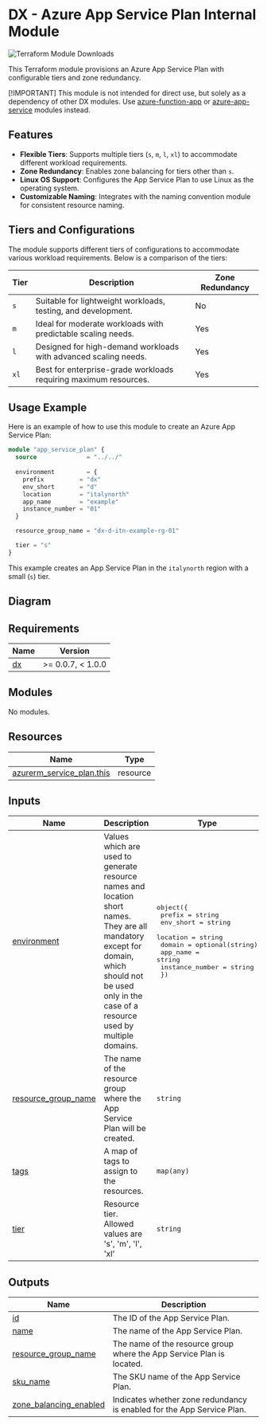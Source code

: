 # DX - Azure App Service Plan Internal Module

![Terraform Module Downloads](https://img.shields.io/terraform/module/dm/pagopa-dx/azure-app-service-plan/azurerm?logo=terraform&label=downloads&cacheSeconds=5000&link=https%3A%2F%2Fregistry.terraform.io%2Fmodules%2Fpagopa-dx%2Fazure-app-service-plan%2Fazurerm%2Flatest)

This Terraform module provisions an Azure App Service Plan with configurable tiers and zone redundancy.

[!IMPORTANT]
This module is not intended for direct use, but solely as a dependency of other DX modules. Use [azure-function-app](https://registry.terraform.io/modules/pagopa-dx/azure-function-app/azurerm/latest) or [azure-app-service](https://registry.terraform.io/modules/pagopa-dx/azure-app-service/azurerm/latest) modules instead.

## Features

- **Flexible Tiers**: Supports multiple tiers (`s`, `m`, `l`, `xl`) to accommodate different workload requirements.
- **Zone Redundancy**: Enables zone balancing for tiers other than `s`.
- **Linux OS Support**: Configures the App Service Plan to use Linux as the operating system.
- **Customizable Naming**: Integrates with the naming convention module for consistent resource naming.

## Tiers and Configurations

The module supports different tiers of configurations to accommodate various workload requirements. Below is a comparison of the tiers:

| Tier | Description                                                      | Zone Redundancy |
|------|------------------------------------------------------------------|-----------------|
| `s`  | Suitable for lightweight workloads, testing, and development.    | No              |
| `m`  | Ideal for moderate workloads with predictable scaling needs.     | Yes             |
| `l`  | Designed for high-demand workloads with advanced scaling needs.  | Yes             |
| `xl` | Best for enterprise-grade workloads requiring maximum resources. | Yes             |

## Usage Example

Here is an example of how to use this module to create an Azure App Service Plan:

```terraform
module "app_service_plan" {
  source              = "../../"
  
  environment         = {
    prefix          = "dx"
    env_short       = "d"
    location        = "italynorth"
    app_name        = "example"
    instance_number = "01"
  }

  resource_group_name = "dx-d-itn-example-rg-01"

  tier = "s"
}
```

This example creates an App Service Plan in the `italynorth` region with a small (`s`) tier.

## Diagram
<!-- START_TF_GRAPH -->
<!-- END_TF_GRAPH -->

<!-- markdownlint-disable -->
<!-- BEGIN_TF_DOCS -->
## Requirements

| Name | Version |
|------|---------|
| <a name="requirement_dx"></a> [dx](#requirement\_dx) | >= 0.0.7, < 1.0.0 |

## Modules

No modules.

## Resources

| Name | Type |
|------|------|
| [azurerm_service_plan.this](https://registry.terraform.io/providers/hashicorp/azurerm/latest/docs/resources/service_plan) | resource |

## Inputs

| Name | Description | Type | Default | Required |
|------|-------------|------|---------|:--------:|
| <a name="input_environment"></a> [environment](#input\_environment) | Values which are used to generate resource names and location short names. They are all mandatory except for domain, which should not be used only in the case of a resource used by multiple domains. | <pre>object({<br/>    prefix          = string<br/>    env_short       = string<br/>    location        = string<br/>    domain          = optional(string)<br/>    app_name        = string<br/>    instance_number = string<br/>  })</pre> | n/a | yes |
| <a name="input_resource_group_name"></a> [resource\_group\_name](#input\_resource\_group\_name) | The name of the resource group where the App Service Plan will be created. | `string` | n/a | yes |
| <a name="input_tags"></a> [tags](#input\_tags) | A map of tags to assign to the resources. | `map(any)` | n/a | yes |
| <a name="input_tier"></a> [tier](#input\_tier) | Resource tier. Allowed values are 's', 'm', 'l', 'xl' | `string` | n/a | yes |

## Outputs

| Name | Description |
|------|-------------|
| <a name="output_id"></a> [id](#output\_id) | The ID of the App Service Plan. |
| <a name="output_name"></a> [name](#output\_name) | The name of the App Service Plan. |
| <a name="output_resource_group_name"></a> [resource\_group\_name](#output\_resource\_group\_name) | The name of the resource group where the App Service Plan is located. |
| <a name="output_sku_name"></a> [sku\_name](#output\_sku\_name) | The SKU name of the App Service Plan. |
| <a name="output_zone_balancing_enabled"></a> [zone\_balancing\_enabled](#output\_zone\_balancing\_enabled) | Indicates whether zone redundancy is enabled for the App Service Plan. |
<!-- END_TF_DOCS -->
